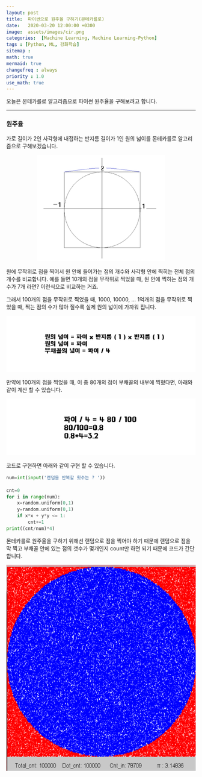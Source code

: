 ```yaml
---
layout: post
title:  파이썬으로 원주율 구하기(몬테카를로)
date:   2020-03-20 12:00:00 +0300
image:  assets/images/cir.png
categories:  [Machine Learning, Machine Learning-Python]
tags : [Python, ML, 강화학습]
sitemap :
math: true
mermaid: true
changefreq : always
priority : 1.0
use_math: true
---
```



오늘은 몬테카를로 알고리즘으로 파이썬 원주율을 구해보려고 합니다. 

-------

### 원주율  

가로 길이가 2인 사각형에 내접하는 반지름 길이가 1인 원의 넓이를 몬테카를로 알고리즘으로 구해보겠습니다.


<center><img src="../assets//images/cir2.png" ></center>


원에 무작위로 점을 찍어서 원 안에 들어가는 점의 개수와 사각형 안에 찍히는 전체 점의 개수를 비교합니다. 예를 들면 10개의 점을 무작위로 찍었을 때, 원 안에 찍히는 점의 개수가 7개 라면? 이런식으로 비교하는 거죠. 


그래서 100개의 점을 무작위로 찍었을 때, 1000, 10000, ... 1억개의 점을 무작위로 찍었을 때, 찍는 점의 수가 많아 질수록 실제 원의 넓이에 가까워 집니다.  

<center><img src="../assets//images/cir3.png" ></center>

만약에 100개의 점을 찍었을 때, 이 중 80개의 점이 부채꼴의 내부에 찍혔다면, 아래와 같이 계산 할 수 있습니다. 

<center><img src="../assets//images/cir4.png" ></center>


코드로 구현하면 아래와 같이 구현 할 수 있습니다.

```python
num=int(input('랜덤을 반복할 횟수는 ? '))

cnt=0
for i in range(num):
    x=random.uniform(0,1)
    y=random.uniform(0,1)
    if x*x + y*y <= 1:
        cnt+=1
print((cnt/num)*4)
```

몬테카를로 원주율을 구하기 위해선 랜덤으로 점을 찍어야 하기 때문에 랜덤으로 점을 막 찍고 부채꼴 안에 있는 점의 갯수가 몇개인지 count만 하면 되기 때문에 코드가 간단합니다. 


<center><img src="../assets//images/cir.png" ></center>



